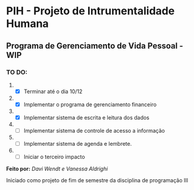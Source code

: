 # PIH - Projeto de Intrumentalidade Humana
## Programa de Gerenciamento de Vida Pessoal - WIP
### TO DO:
  1. - [X] Terminar até o dia 10/12
  1. - [X] Implementar o programa de gerenciamento financeiro
  1. - [X] Implementar sistema de escrita e leitura dos dados
  1. - [ ] Implementar sistema de controle de acesso a informação
  1. - [ ] Implementar sistema de agenda e lembrete.
  1. - [ ] Iniciar o terceiro impacto

__Feito por:__ *Davi Wendt e Vanessa Aldrighi*


Iniciado como projeto de fim de semestre da disciplina de programação III


